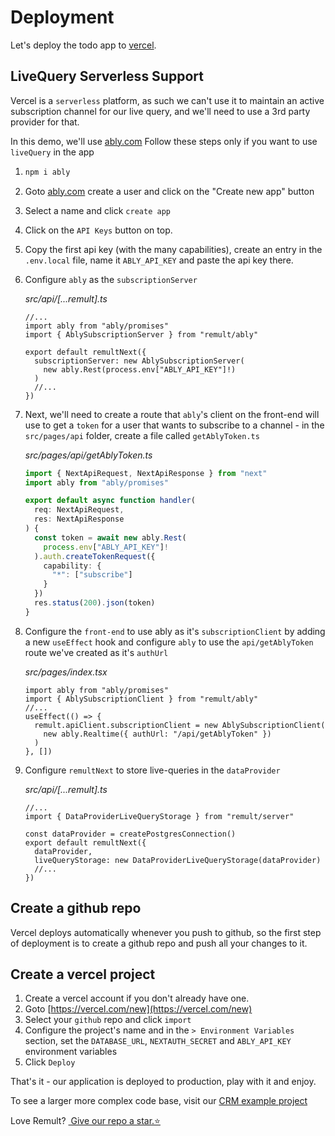 # Deployment

Let's deploy the todo app to [vercel](https://vercel.com/).

## LiveQuery Serverless Support

Vercel is a `serverless` platform, as such we can't use it to maintain an active subscription channel for our live query, and we'll need to use a 3rd party provider for that.

In this demo, we'll use [ably.com](https://ably.com/)
Follow these steps only if you want to use `liveQuery` in the app

1. ```sh
   npm i ably
   ```
2. Goto [ably.com](https://ably.com/) create a user and click on the "Create new app" button
3. Select a name and click `create app`
4. Click on the `API Keys` button on top.
5. Copy the first api key (with the many capabilities), create an entry in the `.env.local` file, name it `ABLY_API_KEY` and paste the api key there.
6. Configure `ably` as the `subscriptionServer`

   _src/api/[...remult].ts_

   ```ts{2-3,6-8}
   //...
   import ably from "ably/promises"
   import { AblySubscriptionServer } from "remult/ably"

   export default remultNext({
     subscriptionServer: new AblySubscriptionServer(
       new ably.Rest(process.env["ABLY_API_KEY"]!)
     )
     //...
   })
   ```

7. Next, we'll need to create a route that `ably`'s client on the front-end will use to get a `token` for a user that wants to subscribe to a channel - in the `src/pages/api` folder, create a file called `getAblyToken.ts`

   _src/pages/api/getAblyToken.ts_

   ```ts
   import { NextApiRequest, NextApiResponse } from "next"
   import ably from "ably/promises"

   export default async function handler(
     req: NextApiRequest,
     res: NextApiResponse
   ) {
     const token = await new ably.Rest(
       process.env["ABLY_API_KEY"]!
     ).auth.createTokenRequest({
       capability: {
         "*": ["subscribe"]
       }
     })
     res.status(200).json(token)
   }
   ```

8) Configure the `front-end` to use ably as it's `subscriptionClient` by adding a new `useEffect` hook and configure `ably` to use the `api/getAblyToken` route we've created as it's `authUrl`

   _src/pages/index.tsx_

   ```tsx
   import ably from "ably/promises"
   import { AblySubscriptionClient } from "remult/ably"
   //...
   useEffect(() => {
     remult.apiClient.subscriptionClient = new AblySubscriptionClient(
       new ably.Realtime({ authUrl: "/api/getAblyToken" })
     )
   }, [])
   ```

9) Configure `remultNext` to store live-queries in the `dataProvider`

   _src/api/[...remult].ts_

   ```ts{2,4,6-7}
   //...
   import { DataProviderLiveQueryStorage } from "remult/server"

   const dataProvider = createPostgresConnection()
   export default remultNext({
     dataProvider,
     liveQueryStorage: new DataProviderLiveQueryStorage(dataProvider)
     //...
   })
   ```

## Create a github repo

Vercel deploys automatically whenever you push to github, so the first step of deployment is to create a github repo and push all your changes to it.

## Create a vercel project

1. Create a vercel account if you don't already have one.
2. Goto [https://vercel.com/new](https://vercel.com/new)
3. Select your `github` repo and click `import`
4. Configure the project's name and in the `> Environment Variables` section, set the `DATABASE_URL`, `NEXTAUTH_SECRET` and `ABLY_API_KEY` environment variables
5. Click `Deploy`

That's it - our application is deployed to production, play with it and enjoy.

To see a larger more complex code base, visit our [CRM example project](https://www.github.com/remult/crm-demo)

Love Remult?&nbsp;<a href="https://github.com/remult/remult" target="_blank" rel="noopener"> Give our repo a star.⭐</a>
